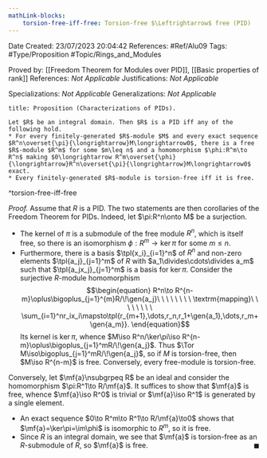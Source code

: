 ```yaml
---
mathLink-blocks:
    torsion-free-iff-free: Torsion-free $\Leftrightarrow$ free (PID)
---
```


<div class="topSpace"></div>

Date Created: 23/07/2023 20:04:42
References: #Ref/Alu09
Tags: #Type/Proposition #Topic/Rings_and_Modules

Proved by: [[Freedom Theorem for Modules over PID]], [[Basic properties of rank]]
References: <i>Not Applicable</i>
Justifications: <i>Not Applicable</i>

Specializations: <i>Not Applicable</i>
Generalizations: <i>Not Applicable</i>

``` ad-Proposition
title: Proposition (Characterizations of PIDs).

Let $R$ be an integral domain. Then $R$ is a PID iff any of the following hold.
* For every finitely-generated $R$-module $M$ and every exact sequence $R^n\overset{\pi}{\longrightarrow}M\longrightarrow0$, there is a free $R$-module $R^m$ for some $m\leq n$ and a homomorphism $\phi:R^m\to R^n$ making $0\longrightarrow R^m\overset{\phi}{\longrightarrow}R^n\overset{\pi}{\longrightarrow}M\longrightarrow0$ exact.
* Every finitely-generated $R$-module is torsion-free iff it is free.

```
^torsion-free-iff-free

<i>Proof.</i> Assume that $R$ is a PID. The two statements are then corollaries of the Freedom Theorem for PIDs. Indeed, let $\pi:R^n\onto M$ be a surjection.
* The kernel of $\pi$ is a submodule of the free module $R^n$, which is itself free, so there is an isomorphism $\phi:R^m\to\ker\pi$ for some $m\leq n$.
* Furthermore, there is a basis $\tpl{x_i}_{i=1}^n$ of $R^n$ and non-zero elements $\tpl{a_j}_{j=1}^m$ of $R$ with $a_1\divides\cdots\divides a_m$ such that $\tpl{a_jx_j}_{j=1}^m$ is a basis for $\ker\pi$. Consider the surjective $R$-module homomorphism
$$\begin{equation}
    R^n\to R^{n-m}\oplus\bigoplus_{j=1}^{m}R/\!\gen{a_j}\ \ \ \ \ \ \ \ \textrm{mapping}\ \ \ \ \ \ \ \ \sum_{i=1}^nr_ix_i\mapsto\tpl{r_{m+1},\dots,r_n,r_1+\gen{a_1},\dots,r_m+\gen{a_m}}.
\end{equation}$$
Its kernel is $\ker\pi$, whence $M\iso R^n/\ker\pi\iso R^{n-m}\oplus\bigoplus_{j=1}^mR/\!\gen{a_j}$. Thus $\Tor M\iso\bigoplus_{j=1}^mR/\!\gen{a_j}$, so if $M$ is torsion-free, then $M\iso R^{n-m}$ is free. Conversely, every free-module is torsion-free.

Conversely, let $\mf{a}\nsubgrpeq R$ be an ideal and consider the homomorphism $\pi:R^1\to R/\mf{a}$. It suffices to show that $\mf{a}$ is free, whence $\mf{a}\iso R^0$ is trivial or $\mf{a}\iso R^1$ is generated by a single element.
* An exact sequence $0\to R^m\to R^1\to R/\mf{a}\to0$ shows that $\mf{a}=\ker\pi=\im\phi$ is isomorphic to $R^m$, so it is free.
* Since $R$ is an integral domain, we see that $\mf{a}$ is torsion-free as an $R$-submodule of $R$, so $\mf{a}$ is free.<span style="float:right;">$\blacksquare$</span>
